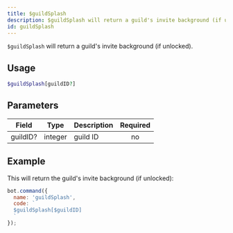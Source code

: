 ```yaml
---
title: $guildSplash 
description: $guildSplash will return a guild's invite background (if unlocked).
id: guildSplash
---
```


`$guildSplash` will return a guild's invite background (if unlocked).

## Usage

```php
$guildSplash[guildID?]
```

## Parameters 


| Field    | Type    | Description | Required |
| -------- | ------- | ----------- |:--------:|
| guildID? | integer | guild ID    |    no    |


## Example

This will return the guild's invite background (if unlocked):

```javascript
bot.command({
  name: 'guildSplash',
  code: `
  $guildSplash[$guildID]
  `
});
```
